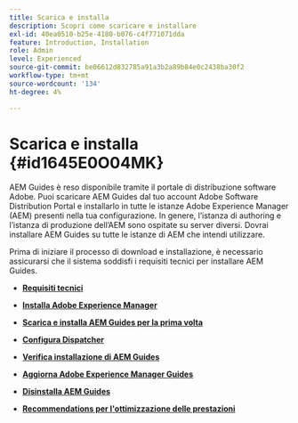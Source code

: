 ```yaml
---
title: Scarica e installa
description: Scopri come scaricare e installare
exl-id: 40ea0510-b25e-4180-b076-c4f771071dda
feature: Introduction, Installation
role: Admin
level: Experienced
source-git-commit: be06612d832785a91a3b2a89b84e0c2438ba30f2
workflow-type: tm+mt
source-wordcount: '134'
ht-degree: 4%

---
```


# Scarica e installa {#id1645E0O04MK}

AEM Guides è reso disponibile tramite il portale di distribuzione software Adobe. Puoi scaricare AEM Guides dal tuo account Adobe Software Distribution Portal e installarlo in tutte le istanze Adobe Experience Manager \(AEM\) presenti nella tua configurazione. In genere, l’istanza di authoring e l’istanza di produzione dell’AEM sono ospitate su server diversi. Dovrai installare AEM Guides su tutte le istanze di AEM che intendi utilizzare.

Prima di iniziare il processo di download e installazione, è necessario assicurarsi che il sistema soddisfi i requisiti tecnici per installare AEM Guides.

- **[Requisiti tecnici](download-install-technical-requirements.md)**

- **[Installa Adobe Experience Manager](download-install-aem.md)**

- **[Scarica e installa AEM Guides per la prima volta](download-install-aemg-first-time.md)**

- **[Configura Dispatcher](download-install-configure-dispatcher.md)**

- **[Verifica installazione di AEM Guides](download-install-verify-aemg-installation.md)**

- **[Aggiorna Adobe Experience Manager Guides](upgrade-xml-documentation.md)**

- **[Disinstalla AEM Guides](download-install-unistall-aemg.md)**

- **[Recommendations per l&#39;ottimizzazione delle prestazioni](download-install-recommend-perf-optimiz.md)**
